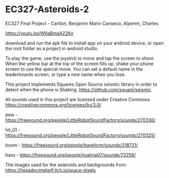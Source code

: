 # EC327-Asteroids-2
EC327 Final Project - Carlton, Benjamin Marin Canseco, Alperen, Charles

https://youtu.be/W8aBmaA22Ko

download and run the apk file to install app on your android device, or open the root folder as a project in android studio. 

To play the game, use the joystick to move and tap the screen to shoot. When the yellow bar at the top of the screen fills up, shake your phone screen to use the special move. You can set a default name in the leaderboards screen, or type a new name when you lose.


This project implements Squares Open Source seismic library in order to detect when the phone is Shaking.
https://github.com/square/seismic

All sounds used in this project are licensed under Creative Commons
https://creativecommons.org/licenses/by/3.0/

pew - https://freesound.org/people/LittleRobotSoundFactory/sounds/270336/

hit_01 - https://freesound.org/people/LittleRobotSoundFactory/sounds/270325/

boom - https://freesound.org/people/bareform/sounds/218721/

bass - https://freesound.org/people/jivatma07/sounds/72258/

The images used for the asteroids and backgrounds from: https://hexadecimalwtf.itch.io/space-pixels
